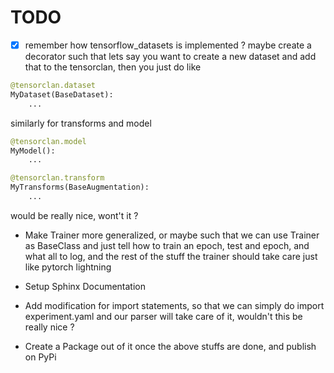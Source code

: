 # TODO

- [X] remember how tensorflow_datasets is implemented ? maybe create a decorator such that
lets say you want to create a new dataset and add that to the tensorclan, then you just do like
```python
@tensorclan.dataset
MyDataset(BaseDataset):
    ...
```
similarly for transforms and model
```python
@tensorclan.model
MyModel():
    ...

@tensorclan.transform
MyTransforms(BaseAugmentation):
    ...
```
would be really nice, wont't it ?

- Make Trainer more generalized, or maybe such that we can use Trainer as BaseClass and just tell how
to train an epoch, test and epoch, and what all to log, and the rest of the stuff the trainer should take care
just like pytorch lightning

- Setup Sphinx Documentation

- Add modification for import statements, so that we can simply do import experiment.yaml and our parser will take care
of it, wouldn't this be really nice ?

- Create a Package out of it once the above stuffs are done, and publish on PyPi